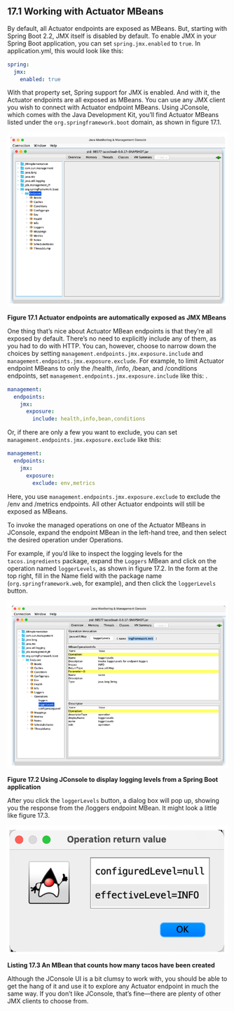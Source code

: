 ## 17.1 Working with Actuator MBeans

By default, all Actuator endpoints are exposed as MBeans. But, starting with Spring Boot 2.2, JMX itself is disabled by default. To enable JMX in your Spring Boot application, you can set `spring.jmx.enabled` to `true`. In application.yml, this would look like this:

```yaml
spring:
  jmx:
    enabled: true
```

With that property set, Spring support for JMX is enabled. And with it, the Actuator endpoints are all exposed as MBeans. You can use any JMX client you wish to connect with Actuator endpoint MBeans. Using JConsole, which comes with the Java Development Kit, you’ll find Actuator MBeans listed under the `org.springframework.boot` domain, as shown in figure 17.1.

![](../assets/17.1.png)

**Figure 17.1 Actuator endpoints are automatically exposed as JMX MBeans** <br/>

One thing that’s nice about Actuator MBean endpoints is that they’re all exposed by default. There’s no need to explicitly include any of them, as you had to do with HTTP. You can, however, choose to narrow down the choices by setting `management.endpoints.jmx.exposure.include` and `management.endpoints.jmx.exposure.exclude`. For example, to limit Actuator endpoint MBeans to only the /health, /info, /bean, and /conditions endpoints, set `management.endpoints.jmx.exposure.include` like this:
.

```yaml
management:
  endpoints:
    jmx:
      exposure:
        include: health,info,bean,conditions
```

Or, if there are only a few you want to exclude, you can set `management.endpoints.jmx.exposure.exclude` like this:

```yaml
management:
  endpoints:
    jmx:
      exposure:
        exclude: env,metrics
```

Here, you use `management.endpoints.jmx.exposure.exclude` to exclude the /env and /metrics endpoints. All other Actuator endpoints will still be exposed as MBeans.

To invoke the managed operations on one of the Actuator MBeans in JConsole, expand the endpoint MBean in the left-hand tree, and then select the desired operation under Operations.

For example, if you’d like to inspect the logging levels for the `tacos.ingredients` package, expand the `Loggers` MBean and click on the operation named `loggerLevels`, as shown in figure 17.2. In the form at the top right, fill in the Name field with the package name (`org.springframework.web`, for example), and then click the `loggerLevels` button.

![](../assets/17.2.png)

**Figure 17.2 Using JConsole to display logging levels from a Spring Boot application** <br/>

After you click the `loggerLevels` button, a dialog box will pop up, showing you the response from the /loggers endpoint MBean. It might look a little like figure 17.3.

![](../assets/17.3.png)

**Listing 17.3 An MBean that counts how many tacos have been created** <br/>

Although the JConsole UI is a bit clumsy to work with, you should be able to get the hang of it and use it to explore any Actuator endpoint in much the same way. If you don’t like JConsole, that’s fine—there are plenty of other JMX clients to choose from.

